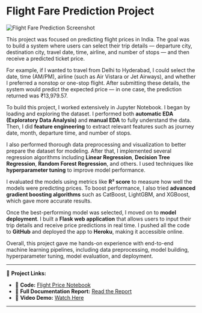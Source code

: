 # Flight Fare Prediction Project

![Flight Fare Prediction Screenshot](https://github.com/LearnCode801/Flight-Fare-Predictor-App/blob/main/Screenshot%202024-10-30%20125817.png)

This project was focused on predicting flight prices in India. The goal was to build a system where users can select their trip details — departure city, destination city, travel date, time, airline, and number of stops — and then receive a predicted ticket price.

For example, if I wanted to travel from Delhi to Hyderabad, I could select the date, time (AM/PM), airline (such as Air Vistara or Jet Airways), and whether I preferred a nonstop or one-stop flight. After submitting these details, the system would predict the expected price — in one case, the prediction returned was ₹13,979.57.

To build this project, I worked extensively in Jupyter Notebook. I began by loading and exploring the dataset. I performed both **automatic EDA (Exploratory Data Analysis)** and **manual EDA** to fully understand the data. Then, I did **feature engineering** to extract relevant features such as journey date, month, departure time, and number of stops.

I also performed thorough data preprocessing and visualization to better prepare the dataset for modeling. After that, I implemented several regression algorithms including **Linear Regression**, **Decision Tree Regression**, **Random Forest Regression**, and others. I used techniques like **hyperparameter tuning** to improve model performance.

I evaluated the models using metrics like **R² score** to measure how well the models were predicting prices. To boost performance, I also tried **advanced gradient boosting algorithms** such as CatBoost, LightGBM, and XGBoost, which gave more accurate results.

Once the best-performing model was selected, I moved on to **model deployment**. I built a **Flask web application** that allows users to input their trip details and receive price predictions in real time. I pushed all the code to **GitHub** and deployed the app to **Heroku**, making it accessible online.

Overall, this project gave me hands-on experience with end-to-end machine learning pipelines, including data preprocessing, model building, hyperparameter tuning, model evaluation, and deployment.

---

📂 **Project Links:**

* 📄 **Code:** [Flight Price Notebook](https://github.com/LearnCode801/Flight-Fare-Predictor-App/blob/main/FlightPriceNotebookCode.ipynb)
* 📝 **Full Documentation Report:** [Read the Report](https://github.com/LearnCode801/Flight-Fare-Predictor-App/blob/main/Report.pdf)
* 🎥 **Video Demo:** [Watch Here](https://lnkd.in/p/dC2Q563F)

---
